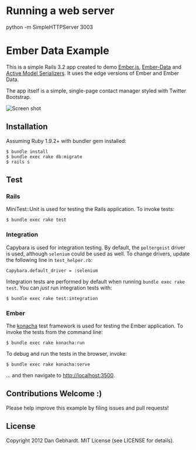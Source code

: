 # Running a web server 
python -m SimpleHTTPServer 3003

# Ember Data Example

This is a simple Rails 3.2 app created to demo [Ember.js](https://github.com/emberjs/ember.js),
[Ember-Data](https://github.com/emberjs/data) and
[Active Model Serializers](https://github.com/rails-api/active_model_serializers).
It uses the edge versions of Ember and Ember Data.

The app itself is a simple, single-page contact manager styled with Twitter Bootstrap.

![Screen shot](https://raw.github.com/dgeb/ember_data_example/master/doc/ss.png)

## Installation

Assuming Ruby 1.9.2+ with bundler gem installed:

    $ bundle install
    $ bundle exec rake db:migrate
    $ rails s

## Test

### Rails

MiniTest::Unit is used for testing the Rails application. To invoke tests:

    $ bundle exec rake test

### Integration

Capybara is used for integration testing. By default, the `poltergeist` driver is used, although `selenium` could be used as well.
To change drivers, update the following line in `test_helper.rb`:

    Capybara.default_driver = :selenium

Integration tests are performed by default when running `bundle exec rake test`. You can *just* run integration tests with:

    $ bundle exec rake test:integration

### Ember

The [konacha](https://github.com/jfirebaugh/konacha) test framework is used for testing the Ember application.
To invoke the tests from the command line:

    $ bundle exec rake konacha:run

To debug and run the tests in the browser, invoke:

    $ bundle exec rake konacha:serve

... and then navigate to [http://localhost:3500](http://localhost:3500).

## Contributions Welcome :)

Please help improve this example by filing issues and pull requests!

## License

Copyright 2012 Dan Gebhardt. MIT License (see LICENSE for details).
